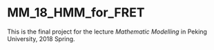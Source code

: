# MM_18_HMM_for_FRET

This is the final project for the lecture _Mathematic Modelling_ in Peking University, 2018 Spring.